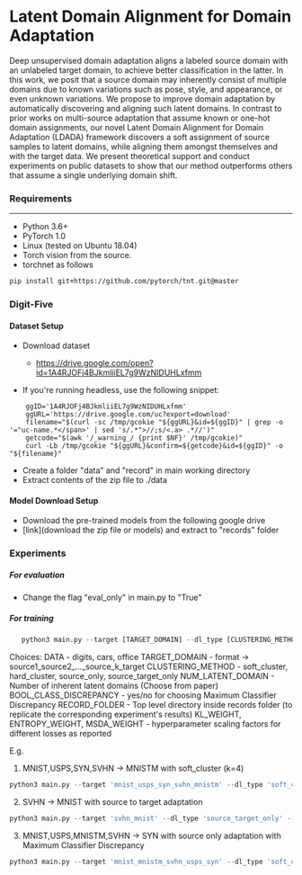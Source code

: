 
Latent Domain Alignment for Domain Adaptation
==================

Deep unsupervised domain adaptation aligns a labeled source domain with an unlabeled target domain, to achieve better classification in the latter. In this work, we posit that a source domain may inherently consist of multiple domains due to known variations such as pose, style, and appearance, or even unknown variations. We propose to improve domain adaptation by automatically discovering and aligning such latent domains. In contrast to prior works on multi-source adaptation that assume known or one-hot domain assignments, our novel Latent Domain Alignment for Domain Adaptation (LDADA) framework discovers a soft assignment of source samples to latent domains, while aligning them amongst themselves and with the target data. We present theoretical support and conduct experiments on public datasets to show that our method outperforms others that assume a single underlying domain shift. 

### Requirements
-----------
- Python 3.6+
- PyTorch 1.0
- Linux (tested on Ubuntu 18.04)
- Torch vision from the source.
- torchnet as follows

```bash
pip install git+https://github.com/pytorch/tnt.git@master
```

### Digit-Five
#### Dataset Setup
- Download dataset 
	- https://drive.google.com/open?id=1A4RJOFj4BJkmliiEL7g9WzNIDUHLxfmm
	
- If you're running headless, use the following snippet: 
```
    ggID='1A4RJOFj4BJkmliiEL7g9WzNIDUHLxfmm'  
    ggURL='https://drive.google.com/uc?export=download'  
    filename="$(curl -sc /tmp/gcokie "${ggURL}&id=${ggID}" | grep -o '="uc-name.*</span>' | sed 's/.*">//;s/<.a> .*//')"  
    getcode="$(awk '/_warning_/ {print $NF}' /tmp/gcokie)"  
    curl -Lb /tmp/gcokie "${ggURL}&confirm=${getcode}&id=${ggID}" -o "${filename}"  
```    
- Create a folder "data" and "record" in main working directory
- Extract contents of the zip file to ./data


#### Model Download Setup
- Download the pre-trained models from the following google drive
- [link](download the zip file or models) and extract to "records" folder

### Experiments
##### For evaluation
- Change the flag "eval_only" in main.py to "True"

##### For training

```python
   python3 main.py --target [TARGET_DOMAIN] --dl_type [CLUSTERING_METHOD] --num_domain [NUM_LATENT_DOMAIN] --class_disc [BOOL_CLASS_DISCREPANCY] --record_folder [RECORD_FOLDER] --seed 0 --office_directory [DIGITS_DIRECTORY] --data 'digits' --max_epoch [NUM_EPOCHS] --kl_wt [KL_WEIGHT] --entropy_wt [ENTROPY_WEIGHT] --to_detach 'yes' --msda_wt [MSDA_WEIGHT]
```

Choices: 
DATA - digits, cars, office
TARGET_DOMAIN - format -> source1_source2_..._source_k_target
CLUSTERING_METHOD - soft_cluster, hard_cluster, source_only, source_target_only
NUM_LATENT_DOMAIN - Number of inherent latent domains (Choose from paper)
BOOL_CLASS_DISCREPANCY - yes/no for choosing Maximum Classifier Discrepancy
RECORD_FOLDER - Top level directory inside records folder (to replicate the corresponding experiment's results)
KL_WEIGHT, ENTROPY_WEIGHT, MSDA_WEIGHT - hyperparameter scaling factors for different losses as reported

E.g.
1. MNIST,USPS,SYN,SVHN -> MNISTM with soft_cluster (k=4)
```python
python3 main.py --target 'mnist_usps_syn_svhn_mnistm' --dl_type 'soft_cluster' --num_domain 4 --class_disc 'no' --record_folder '/results/mnistm4d-sc0' --seed 0 --office_directory '/data/Digit-Five' --data 'digits' --max_epoch 400 --kl_wt 0.01 --entropy_wt 0.01 --to_detach 'yes' --msda_wt 0.005
```
2. SVHN -> MNIST with source to target adaptation
```python
python3 main.py --target 'svhn_mnist' --dl_type 'source_target_only' --num_domain 2 --class_disc 'no' --record_folder '/results/svhn-mnist2d-nocd-st0' --seed 0 --office_directory '/data/Digit-Five' --data 'digits' --max_epoch 400 --kl_wt 0.01 --entropy_wt 0.01 --to_detach 'yes' --msda_wt 0.001
```

3. MNIST,USPS,MNISTM,SVHN -> SYN with source only adaptation with Maximum Classifier Discrepancy
```python
python3 main.py --target 'mnist_mnistm_svhn_usps_syn' --dl_type 'soft_cluster' --num_domain 3 --class_disc 'yes' --record_folder '/results/syn3d-so1-cd' --seed 1 --office_directory '/data/Digit-Five' --data 'digits' --max_epoch 400 --kl_wt 0.01 --entropy_wt 0.01 --to_detach 'yes' --msda_wt 0.0
```

